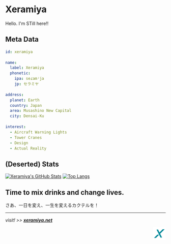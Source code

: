 # Xeramiya

Hello.
I'm STill here!!

## Meta Data

```YAML
id: xeramiya

name:
  label: Xeramiya
  phonetic:
    ipa: seɾamʲja
    jp: セラミヤ

address:
  planet: Earth
  country: Japan
  area: Musashino New Capital
  city: Densai-Ku

interest:
  - Aircraft Warning Lights
  - Tower Cranes
  - Design
  - Actual Reality
```

## (Deserted) Stats

[![Xeramiya's GitHub Stats](https://github-readme-stats.vercel.app/api?username=xeramiya&layout=compact&show_icons=true&theme=radical&hide_border=true&count_private=true)](https://github.com/xeramiya)
[![Top Langs](https://github-readme-stats.vercel.app/api/top-langs/?username=xeramiya&layout=compact&show_icons=true&theme=radical&hide_border=true&count_private=true)](https://github.com/xeramiya)

## Time to mix drinks and change lives.

さあ、一日を変え、一生を変えるカクテルを！

---

_visit! >> **[xeramiya.net](https://www.xeramiya.net)**_

<div align="right">
<a href="https://www.xeramiya.net">
<img src="./assets/xeramiya.svg" width=8% alt="Xeramiya Logo" />
</a>
</div>
